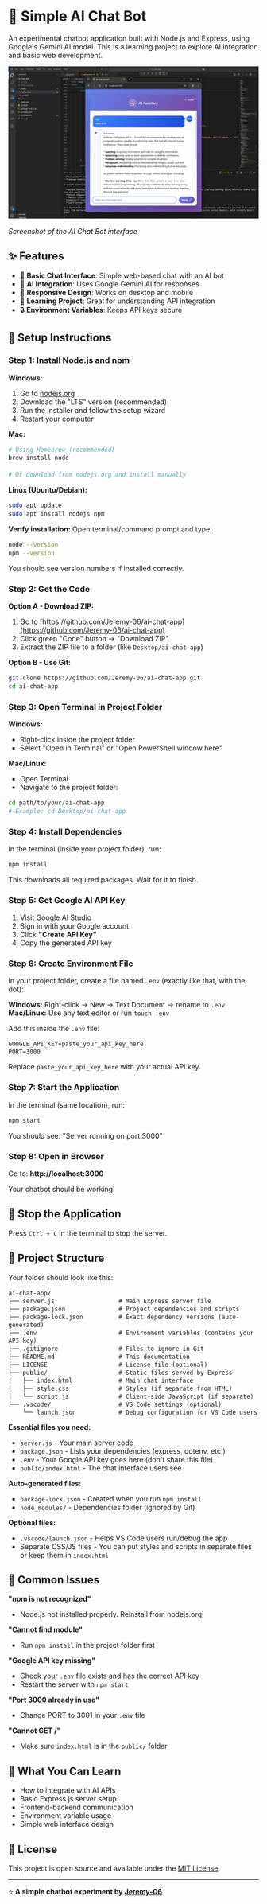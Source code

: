 # 🤖 Simple AI Chat Bot

An experimental chatbot application built with Node.js and Express, using Google's Gemini AI model. This is a learning project to explore AI integration and basic web development.

![AI Chat Bot Demo](./images/chat-demo.png)

*Screenshot of the AI Chat Bot interface*

## ✨ Features

- 💬 **Basic Chat Interface**: Simple web-based chat with an AI bot
- 🤖 **AI Integration**: Uses Google Gemini AI for responses  
- 📱 **Responsive Design**: Works on desktop and mobile
- 🔧 **Learning Project**: Great for understanding API integration
- 🔒 **Environment Variables**: Keeps API keys secure

## 🚀 Setup Instructions

### Step 1: Install Node.js and npm

**Windows:**
1. Go to [nodejs.org](https://nodejs.org/)
2. Download the "LTS" version (recommended)
3. Run the installer and follow the setup wizard
4. Restart your computer

**Mac:**
```bash
# Using Homebrew (recommended)
brew install node

# Or download from nodejs.org and install manually
```

**Linux (Ubuntu/Debian):**
```bash
sudo apt update
sudo apt install nodejs npm
```

**Verify installation:** Open terminal/command prompt and type:
```bash
node --version
npm --version
```
You should see version numbers if installed correctly.

### Step 2: Get the Code

**Option A - Download ZIP:**
1. Go to [https://github.com/Jeremy-06/ai-chat-app](https://github.com/Jeremy-06/ai-chat-app)
2. Click green "Code" button → "Download ZIP"
3. Extract the ZIP file to a folder (like `Desktop/ai-chat-app`)

**Option B - Use Git:**
```bash
git clone https://github.com/Jeremy-06/ai-chat-app.git
cd ai-chat-app
```

### Step 3: Open Terminal in Project Folder

**Windows:**
- Right-click inside the project folder
- Select "Open in Terminal" or "Open PowerShell window here"

**Mac/Linux:**
- Open Terminal
- Navigate to the project folder:
```bash
cd path/to/your/ai-chat-app
# Example: cd Desktop/ai-chat-app
```

### Step 4: Install Dependencies

In the terminal (inside your project folder), run:
```bash
npm install
```
This downloads all required packages. Wait for it to finish.

### Step 5: Get Google AI API Key

1. Visit [Google AI Studio](https://aistudio.google.com/app/apikey)
2. Sign in with your Google account
3. Click **"Create API Key"**
4. Copy the generated API key

### Step 6: Create Environment File

In your project folder, create a file named `.env` (exactly like that, with the dot):

**Windows:** Right-click → New → Text Document → rename to `.env`
**Mac/Linux:** Use any text editor or run `touch .env`

Add this inside the `.env` file:
```
GOOGLE_API_KEY=paste_your_api_key_here
PORT=3000
```
Replace `paste_your_api_key_here` with your actual API key.

### Step 7: Start the Application

In the terminal (same location), run:
```bash
npm start
```

You should see: "Server running on port 3000"

### Step 8: Open in Browser

Go to: **http://localhost:3000**

Your chatbot should be working!

## 🛑 Stop the Application

Press `Ctrl + C` in the terminal to stop the server.

## 📁 Project Structure

Your folder should look like this:
```
ai-chat-app/
├── server.js                  # Main Express server file
├── package.json               # Project dependencies and scripts
├── package-lock.json          # Exact dependency versions (auto-generated)
├── .env                       # Environment variables (contains your API key)
├── .gitignore                 # Files to ignore in Git
├── README.md                  # This documentation
├── LICENSE                    # License file (optional)
├── public/                    # Static files served by Express
│   ├── index.html             # Main chat interface
│   ├── style.css              # Styles (if separate from HTML)
│   └── script.js              # Client-side JavaScript (if separate)
└── .vscode/                   # VS Code settings (optional)
    └── launch.json            # Debug configuration for VS Code users
```

**Essential files you need:**
- `server.js` - Your main server code
- `package.json` - Lists your dependencies (express, dotenv, etc.)
- `.env` - Your Google API key goes here (don't share this file)
- `public/index.html` - The chat interface users see

**Auto-generated files:**
- `package-lock.json` - Created when you run `npm install`
- `node_modules/` - Dependencies folder (ignored by Git)

**Optional files:**
- `.vscode/launch.json` - Helps VS Code users run/debug the app
- Separate CSS/JS files - You can put styles and scripts in separate files or keep them in `index.html`

## 🐛 Common Issues

**"npm is not recognized"**
- Node.js not installed properly. Reinstall from nodejs.org

**"Cannot find module"**
- Run `npm install` in the project folder first

**"Google API key missing"**
- Check your `.env` file exists and has the correct API key
- Restart the server with `npm start`

**"Port 3000 already in use"**
- Change PORT to 3001 in your `.env` file

**"Cannot GET /"**
- Make sure `index.html` is in the `public/` folder

## 🎨 What You Can Learn

- How to integrate with AI APIs
- Basic Express.js server setup
- Frontend-backend communication  
- Environment variable usage
- Simple web interface design

## 📄 License

This project is open source and available under the [MIT License](LICENSE).

---

⭐ **A simple chatbot experiment by [Jeremy-06](https://github.com/Jeremy-06)**
